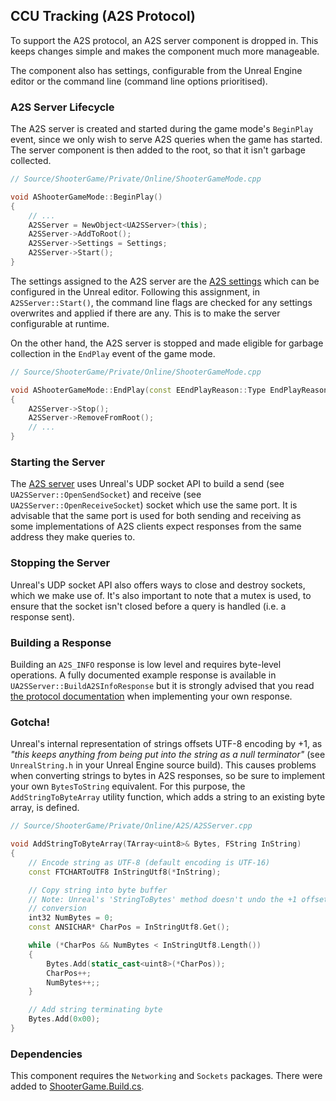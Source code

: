 ## CCU Tracking (A2S Protocol)
To support the A2S protocol, an A2S server component is dropped in.
This keeps changes simple and makes the component much more manageable.

The component also has settings, configurable from the Unreal Engine editor or the command line (command line options prioritised).

### A2S Server Lifecycle
The A2S server is created and started during the game mode's `BeginPlay` event, since we only wish to serve A2S queries when the game has started.
The server component is then added to the root, so that it isn't garbage collected.
```c++
// Source/ShooterGame/Private/Online/ShooterGameMode.cpp

void AShooterGameMode::BeginPlay()
{
	// ...
	A2SServer = NewObject<UA2SServer>(this);
	A2SServer->AddToRoot();
	A2SServer->Settings = Settings;
	A2SServer->Start();
}
```

The settings assigned to the A2S server are the [A2S settings](../Source/ShooterGame/Private/Online/A2S/A2SServerSettings.h) which can be configured in the Unreal editor.
Following this assignment, in `A2SServer::Start()`, the command line flags are checked for any settings overwrites and applied if there are any.
This is to make the server configurable at runtime.

On the other hand, the A2S server is stopped and made eligible for garbage collection in the `EndPlay` event of the game mode.
```c++
// Source/ShooterGame/Private/Online/ShooterGameMode.cpp

void AShooterGameMode::EndPlay(const EEndPlayReason::Type EndPlayReason)
{
	A2SServer->Stop();
	A2SServer->RemoveFromRoot();
	// ...
}
```

### Starting the Server
The [A2S server](../Source/ShooterGame/Private/Online/A2S/A2SServer.cpp) uses Unreal's UDP socket API to build a send (see `UA2SServer::OpenSendSocket`) and receive (see `UA2SServer::OpenReceiveSocket`) socket which use the same port.
It is advisable that the same port is used for both sending and receiving as some implementations of A2S clients expect responses from the same address they make queries to.

### Stopping the Server
Unreal's UDP socket API also offers ways to close and destroy sockets, which we make use of.
It's also important to note that a mutex is used, to ensure that the socket isn't closed before a query is handled (i.e. a response sent).

### Building a Response
Building an `A2S_INFO` response is low level and requires byte-level operations.
A fully documented example response is available in `UA2SServer::BuildA2SInfoResponse` but it is strongly advised that you read [the protocol documentation](https://developer.valvesoftware.com/wiki/Server_queries) when implementing your own response.

### Gotcha!
Unreal's internal representation of strings offsets UTF-8 encoding by +1, as *"this keeps anything from being put into the string as a null terminator"* (see `UnrealString.h` in your Unreal Engine source build).
This causes problems when converting strings to bytes in A2S responses, so be sure to implement your own `BytesToString` equivalent.
For this purpose, the `AddStringToByteArray` utility function, which adds a string to an existing byte array, is defined.
```c++
// Source/ShooterGame/Private/Online/A2S/A2SServer.cpp

void AddStringToByteArray(TArray<uint8>& Bytes, FString InString)
{
	// Encode string as UTF-8 (default encoding is UTF-16)
	const FTCHARToUTF8 InStringUtf8(*InString);

	// Copy string into byte buffer
	// Note: Unreal's 'StringToBytes' method doesn't undo the +1 offset of its internal UTF-8 encoding so write our own
	// conversion
	int32 NumBytes = 0;
	const ANSICHAR* CharPos = InStringUtf8.Get();

	while (*CharPos && NumBytes < InStringUtf8.Length())
	{
		Bytes.Add(static_cast<uint8>(*CharPos));
		CharPos++;
		NumBytes++;;
	}

	// Add string terminating byte
	Bytes.Add(0x00);
}
```

### Dependencies
This component requires the `Networking` and `Sockets` packages.
There were added to [ShooterGame.Build.cs](../Source/ShooterGame/ShooterGame.Build.cs).
